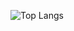 
![Top Langs](https://github-readme-stats.vercel.app/api/top-langs/?username=ctokx&layout=compact&theme=radical)




